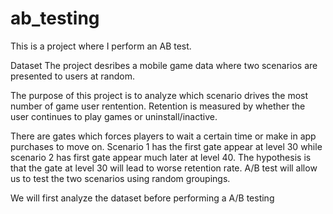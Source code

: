 # ab_testing

This is a project where I perform an AB test. 

Dataset
 The project desribes a mobile game data where two scenarios are presented to users at random.

 The purpose of this project is to analyze which scenario drives the most number of game user rentention. Retention is measured by whether the user continues to play games or uninstall/inactive.

There are gates which forces players to wait a certain time or make in app purchases to move on. Scenario 1 has the first gate appear at level 30 while scenario 2 has first gate appear much later at level 40. The hypothesis is that the gate at level 30 will lead to worse retention rate. A/B test will allow us to test the two scenarios using random groupings.

 We will first analyze the dataset before performing a A/B testing
 
